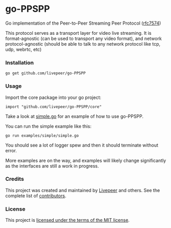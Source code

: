 # go-PPSPP

Go implementation of the Peer-to-Peer Streaming Peer Protocol ([rfc7574](https://tools.ietf.org/html/rfc7574))

This protocol serves as a transport layer for video live streaming.  It is format-agnostic (can be used to transport any video format), and network protocol-agnostic (should be able to talk to any network protocol like tcp, udp, webrtc, etc)

### Installation

`go get github.com/livepeer/go-PPSPP`

### Usage

Import the core package into your go project:

`import "github.com/livepeer/go-PPSPP/core"`

Take a look at [simple.go](examples/simple/simple.go) for an example of how to use go-PPSPP.

You can run the simple example like this:

`go run examples/simple/simple.go`

You should see a lot of logger spew and then it should terminate without error.

More examples are on the way, and examples will likely change significantly as the interfaces are still a work in progress.

### Credits

This project was created and maintained by [Livepeer](https://livepeer.org) and others. See the complete list of [contributors](https://github.com/livepeer/go-PPSPP/contributors).

### License

This project is [licensed under the terms of the MIT license](LICENSE).
